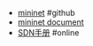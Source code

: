 - [mininet](https://github.com/mininet/mininet) #github
- [mininet document](https://github.com/mininet/mininet/wiki/Documentation)
- [SDN手册](https://tonydeng.gitbooks.io/sdn/content/) #online